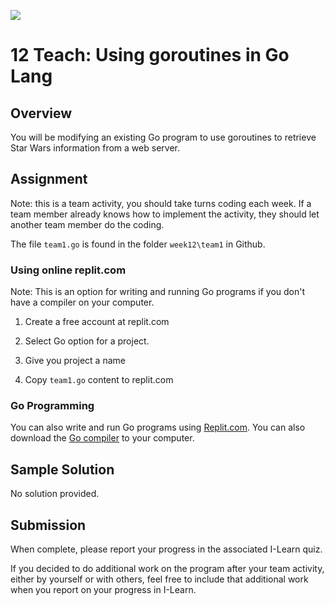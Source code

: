 ![](../site/banner.png)

# 12 Teach: Using goroutines in Go Lang

## Overview

You will be modifying an existing Go program to use goroutines to retrieve Star Wars information from a web server.

## Assignment

Note: this is a team activity, you should take turns coding each week.  If a team member already knows how to implement the activity, they should let another team member do the coding.

The file `team1.go` is found in the folder `week12\team1` in Github.

### Using online replit.com

Note: This is an option for writing and running Go programs if you don't have a compiler on your computer.

1) Create a free account at replit.com

2) Select Go option for a project.

3) Give you project a name

4) Copy `team1.go` content to replit.com

### Go Programming

You can also write and run Go programs using [Replit.com](https://replit.com/).  You can also download the [Go compiler](https://go.dev/) to your computer.

## Sample Solution

No solution provided.

## Submission

When complete, please report your progress in the associated I-Learn quiz.

If you decided to do additional work on the program after your team activity, either by yourself or with others, feel free to include that additional work when you report on your progress in I-Learn.

